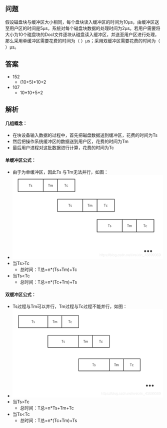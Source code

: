 ## 问题
假设磁盘块与缓冲区大小相同，每个盘块读入缓冲区的时间为10μs，由缓冲区送至用户区的时间是5μs，系统对每个磁盘块数据的处理时间为2μs。若用户需要将大小为10个磁盘块的Docl文件逐块从磁盘读入缓冲区，并送至用户区进行处理，那么采用单缓冲区需要花费的时间为（ ）μs；采用双缓冲区需要花费的时间为（ ）μs。

## 答案
* 152
  - (10+5)*10+2
* 107
  - 10*10+5+2

## 解析

#### 几组概念：
* 在块设备输入数据的过程中，首先把磁盘数据送到缓冲区，花费的时间为Ts
* 然后把操作系统缓冲区的数据送到用户区，花费的时间为Tm
* 最后用户进程对这批数据进行计算，花费的时间为Tc

#### 单缓冲区公式：
* 由于为单缓冲区，因此Ts 与Tm无法并行，如图：
* ![图片加载中...](./images/1.png)
* 当Ts>Tc
  - 总时间：T总=n*(Ts+Tm)+Tc
* 当Ts<Tc
  - 总时间：T总=n*(Tc+Tm)+Ts

#### 双缓冲区公式：
* Ts过程与Tm可以并行，Tm过程与Tc过程不能并行，如图：
* ![图片加载中...](./images/2.png)
* 当Ts>Tc
  - 总时间：T总=n*Ts+Tm+Tc
* 当Ts<Tc
  - 总时间：T总=n*(Tc+Tm)+Ts
